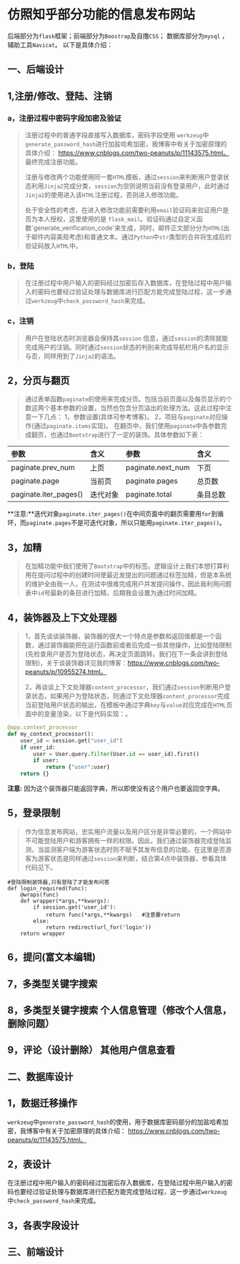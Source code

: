 # 仿照知乎部分功能的信息发布网站
后端部分为`flask`框架；前端部分为`Boostrap`及自撸`CSS`； 数据库部分为`mysql` ，辅助工具`Navicat`。
以下是具体介绍：
## 一、后端设计
## 1,注册/修改、登陆、注销
### a，注册过程中密码字段加密及验证
>  注册过程中的普通字段直接写入数据库，密码字段使用 `werkzeug`中`generate_password_hash`进行加盐哈希加密，我博客中有关于加密原理的具体介绍： https://www.cnblogs.com/two-peanuts/p/11143575.html。 最终完成注册功能。
>
> 注册与修改两个功能使用同一套`HTML`模板，通过`session`来判断用户登录状态利用`Jinja2`完成分类，`session`为空则说明当前没有登录用户，此时通过`Jinja2`的使用进入该`HTML`注册过程，否则进入修改功能。
>
> 处于安全性的考虑，在进入修改功能前需要利用`email`验证码来验证用户是否为本人授权，这里使用的是 `flask_mail`。验证码通过自定义函数'generate_verification_code'来生成，同时，邮件正文部分分为`HTML`(出于邮件内容美观考虑)和普通文本。通过`Python`中`str`类型的合并将生成后的验证码放入`HTML`中。
>

### b，登陆
> 在注册过程中用户输入的密码经过加密后存入数据库，在登陆过程中用户输入的密码也要经过验证处理与数据库进行匹配方能完成登陆过程，这一步通过`werkzeug`中`check_password_hash`来完成。
>

### c，注销
> 用户在登陆状态时浏览器会保持其`session` 信息，通过`session`的清除就能完成用户的注销。同时通过`session`状态的判别来完成导航栏用户名的显示与否，同样用到了`Jinja2`的语法。
>

## 2，分页与翻页 
> 通过表单函数`paginate`的使用来完成分页。包括当前页面以及每页显示的个数这两个基本参数的设置，当然也包含分页溢出的处理方法。这此过程中注意一下几点：
1，参数设置(具体可参考博客)。
2，项目与`paginate`对应操作(通过`paginate.items`实现)。
在翻页中，我们使用`paginate`中各参数完成翻页，也通过`Bootstrap`进行了一定的装饰。具体参数如下表：
>
| 参数      | 含义     | 参数            | 含义            |
| :------ | :------- | :------------- | :-------------- |
| paginate.prev_num  | 上页 | paginate.next_num | 下页 |
| paginate.page       | 当前页      | paginate.pages | 总页数 |
| paginate.iter_pages()       | 迭代对象      | paginate.total |  条目总数 |
>
**注意:**迭代对象`paginate.iter_pages()`在中间页面中的翻页需要用`for`到循环，而`paginate.pages`不是可迭代对象，所以只能用`paginate.iter_pages()`。
>
## 3，加精
> 在加精功能中我们使用了`Bootstrap`中的标签。逻辑设计上我们本想打算利用在提问过程中的创建时间使最近发提出的问题通过标签加精，但是本系统的维护全由我一人，在测试中很难完成用户并发提问操作，因此我利用问题表中`id`号最新的条目进行加精，后期我会设置为通过时间加精。
>
## 4，装饰器及上下文处理器
> 1，首先谈谈装饰器，装饰器的很大一个特点是参数和返回值都是一个函数，通过装饰器能把在运行函数前或者后完成一些其他操作，比如登陆限制(先检查用户是否为登陆状态，再决定页面跳转。我们在下一条会讲到登陆限制)，关于谈装饰器详见我的博客：https://www.cnblogs.com/two-peanuts/p/10955274.html。
>
> 2，再谈谈上下文处理器`content_processor`，我们通过`session`判断用户登录状态，如果用户为登陆状态，则通过下文处理器`content_processor`完成当前登陆用户状态的输出，在模板中通过字典`key`与`value`对应完成在`HTML`页面中的变量渲染，以下是代码实现：。
>
```python
@app.context_processor
def my_context_processor():
    user_id = session.get("user_id")
    if user_id:
        user = User.query.filter(User.id == user_id).first()
        if user:
            return {"user":user}
    return {}   
```
>
**注意:** 因为这个装饰器只能返回字典，所以即使没有这个用户也要返回空字典。
>

## 5，登录限制
> 作为信息发布网站，忠实用户流量以及用户区分是非常必要的，一个网站中不可能登陆用户和游客拥有一样的权限。因此，我们通过装饰器完成登陆监测，当监测客户端为游客状态时则不赋予其发布信息的功能。在这里是否游客为游客状态是同样通过`session`来判断，结合第4点中装饰器，参看具体代码见下。
>
```
#登陆限制装饰器,只有登陆了才能发布问答
def login_required(func):
    @wraps(func)
    def wrapper(*args,**kwargs):
        if session.get('user_id'):
            return func(*args,**kwargs)   #注意要return
        else:
            return redirect(url_for('login'))
    return wrapper
```
## 6，提问(富文本编辑)
## 7，多类型关键字搜索
## 8，多类型关键字搜索  个人信息管理（修改个人信息，删除问题）
## 9，评论（设计删除）   其他用户信息查看

##  二、数据库设计
## 1，数据迁移操作
  `werkzeug`中`generate_password_hash`的使用，用于数据库密码部分的加盐哈希加密，我博客中有关于加密原理的具体介绍： https://www.cnblogs.com/two-peanuts/p/11143575.html。
## 2，表设计
在注册过程中用户输入的密码经过加密后存入数据库，在登陆过程中用户输入的密码也要经过验证处理与数据库进行匹配方能完成登陆过程，这一步通过`werkzeug`中`check_password_hash`来完成。
## 3，各表字段设计

## 三、前端设计

